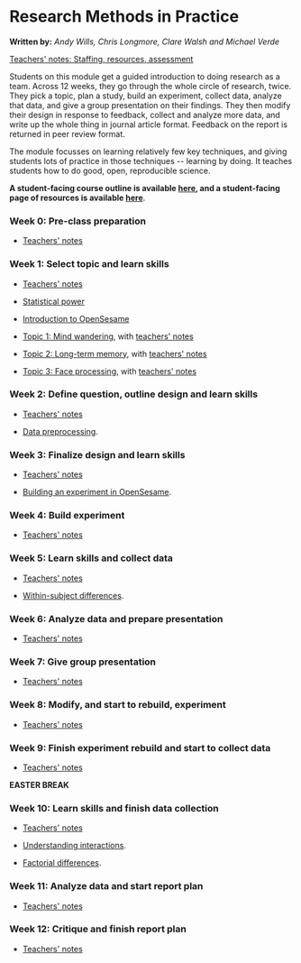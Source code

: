 # Research Methods in Practice

**Written by:** _Andy Wills, Chris Longmore, Clare Walsh and Michael Verde_

[Teachers' notes: Staffing, resources, assessment](teacher_notes.html#over)

Students on this module get a guided introduction to doing research as a team. Across 12 weeks, they go through the whole circle of research, twice. They pick a topic, plan a study, build an experiment, collect data, analyze that data, and give a group presentation on their findings. They then modify their design in response to feedback, collect and analyze more data, and write up the whole thing in journal article format. Feedback on the report is returned in peer review format.

The module focusses on learning relatively few key techniques, and giving students lots of practice in those techniques -- learning by doing. It teaches students how to do good, open, reproducible science.

**A student-facing course outline is available [here](https://ajwills72.github.io/rmip/psyc520moduleoutline.html), and a student-facing page of resources is available [here](rmip2.html)**.

### Week 0: Pre-class preparation

- [Teachers' notes](teacher_notes.html#0)

### Week 1: Select topic and learn skills

- [Teachers' notes](teacher_notes.html#1)

- [Statistical power](https://ajwills72.github.io/rminr/power.html) 

- [Introduction to OpenSesame](openses_intro.html)

- [Topic 1: Mind wandering](topic1.html), with [teachers' notes](topic1teachernotes.html)

- [Topic 2: Long-term memory](topic2.html), with [teachers' notes](topic2teachernotes.html)

- [Topic 3: Face processing](topic3.html), with [teachers' notes](topic3teachernotes.html)

### Week 2: Define question, outline design and learn skills

- [Teachers' notes](teacher_notes.html#2)

- [Data preprocessing](https://ajwills72.github.io/rminr/preproc.html). 

### Week 3: Finalize design and learn skills

- [Teachers' notes](teacher_notes.html#3)

- [Building an experiment in OpenSesame](openses_build.html).

### Week 4: Build experiment

- [Teachers' notes](teacher_notes.html#4)

### Week 5: Learn skills and collect data

- [Teachers' notes](teacher_notes.html#5)

- [Within-subject differences](https://ajwills72.github.io/rminr/anova1.html). 

### Week 6: Analyze data and prepare presentation

- [Teachers' notes](teacher_notes.html#6)

### Week 7: Give group presentation

- [Teachers' notes](teacher_notes.html#7)

### Week 8: Modify, and start to rebuild, experiment

- [Teachers' notes](teacher_notes.html#8)
  
### Week 9: Finish experiment rebuild and start to collect data

- [Teachers' notes](teacher_notes.html#9)
  
**EASTER BREAK**

### Week 10: Learn skills and finish data collection

- [Teachers' notes](teacher_notes.html#10)

- [Understanding interactions](https://ajwills72.github.io/rminr/anova2.html).

- [Factorial differences](https://ajwills72.github.io/rminr/anova3.html). 

### Week 11: Analyze data and start report plan

- [Teachers' notes](teacher_notes.html#11)

### Week 12: Critique and finish report plan

- [Teachers' notes](teacher_notes.html#12)



